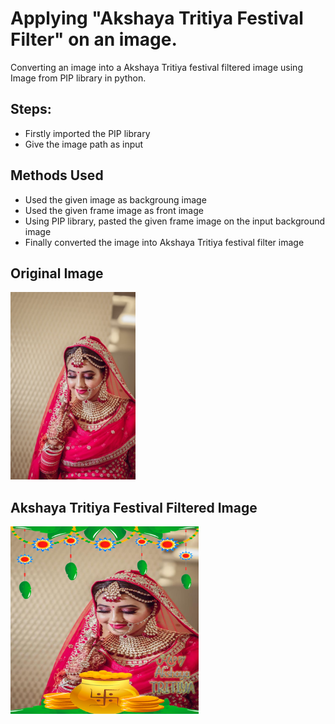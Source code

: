 # Applying "Akshaya Tritiya Festival Filter" on an image.

Converting an image into a Akshaya Tritiya festival filtered image using Image from PIP library in python.

## Steps:
* Firstly imported the PIP library 
* Give the image path as input

## Methods Used
* Used the given image as backgroung image
* Used the given frame image as front image
* Using PIP library, pasted the given frame image on the input background image 
* Finally converted the image into Akshaya Tritiya festival filter image


## Original Image
<img src="Images/Image.jpg" height="300px">

## Akshaya Tritiya Festival Filtered Image
<img src="Images/Akshaya Tritiya Festival Filtered Image.png" height="300px">

